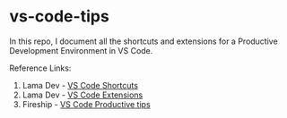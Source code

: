 # vs-code-tips

In this repo, I document all the shortcuts and extensions for a Productive Development Environment in VS Code.


Reference Links:
1. Lama Dev - [VS Code Shortcuts](https://www.youtube.com/watch?v=jsZoR1kkq6s&t=1s)
2. Lama Dev - [VS Code Extensions](https://www.youtube.com/watch?v=ZqW8JT1gt4U)
3. Fireship - [VS Code Productive tips](https://www.youtube.com/watch?v=ifTF3ags0XI)

